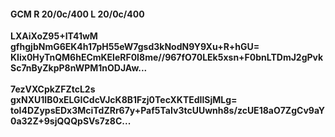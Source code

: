 #### GCM R 20/0c/400 L 20/0c/400
**LXAiXoZ95+IT41wM**<br/>**gfhgjbNmG6EK4h17pH55eW7gsd3kNodN9Y9Xu+R+hGU=**<br/>**KIix0HyTnQM6hECmKEleRF0I8me//967fO70LEk5xsn+F0bnLTDmJ2gPvkSc7nByZkpP8nWPM1nODJAw...**<br/><br/>
**7ezVXCpkZFZtcL2s**<br/>**gxNXU1IB0xELGICdcVJcK8B1Fzj0TecXKTEdIlSjMLg=**<br/>**toI4DZypsEDx3MciTdZRr67y+Paf5TaIv3tcUUwnh8s/zcUE18aO7ZgCv9aY0a32Z+9sjQQQpSVs7z8C...**